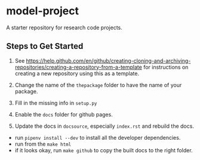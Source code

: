 # model-project
A starter repository for research code projects.

## Steps to Get Started

1. See https://help.github.com/en/github/creating-cloning-and-archiving-repositories/creating-a-repository-from-a-template for instructions on creating a new repository using this as a template.

2. Change the name of the `thepackage` folder to have the name of your package.

3. Fill in the missing info in `setup.py`

4. Enable the `docs` folder for github pages.

5. Update the docs in `docsource`, especially `index.rst` and rebuild the docs.  
  - run `pipenv install --dev` to install all the developer dependencies.
  - run from the `make html`
  - if it looks okay, run `make github` to copy the built docs to the right folder.
